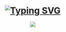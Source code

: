 <a href="https://git.io/typing-svg"><h1 align="center"><img src="https://readme-typing-svg.demolab.com?font=Fira+Code&size=25&pause=1000&color=FF0000&width=435&lines=.+.+42-Cursus-GetNextLine+.+." alt="Typing SVG" /></h1></a>
<p align="center"><img src="https://github.com/byaliego/42-project-badges/blob/main/badges/get_next_line.png"/>
